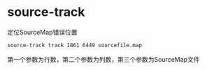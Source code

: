 # source-track

定位SourceMap错误位置

```sh
source-track track 1861 6449 sourcefile.map
```

第一个参数为行数，第二个参数为列数，第三个参数为SourceMap文件

